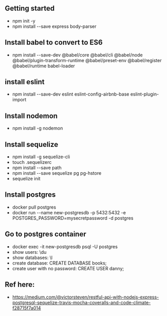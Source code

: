 ## Getting started  
- npm init -y  
- npm install --save express body-parser  


## Install babel to convert to ES6  
- npm install --save-dev @babel/core @babel/cli @babel/node @babel/plugin-transform-runtime @babel/preset-env @babel/register @babel/runtime babel-loader  

## install eslint  
- npm install --save-dev eslint eslint-config-airbnb-base eslint-plugin-import  

## Install nodemon  
- npm install -g nodemon  

## Install sequelize  
- npm install -g sequelize-cli  
- touch .sequelizerc  
- npm install --save path  
- npm install --save sequelize pg pg-hstore  
- sequelize init  

## Install postgres
- docker pull postgres  
- docker run --name new-postgresdb -p 5432:5432 -e POSTGRES_PASSWORD=mysecretpassword -d postgres  

## Go to postgres container
- docker exec -it new-postgresdb psql -U postgres  
- show users: \du  
- show databases: \l  
- create database: CREATE DATABASE books;  
- create user with no password: CREATE USER danny;  






## Ref here:
- https://medium.com/@victorsteven/restful-api-with-nodejs-express-postgresql-sequelize-travis-mocha-coveralls-and-code-climate-f28715f7a014  